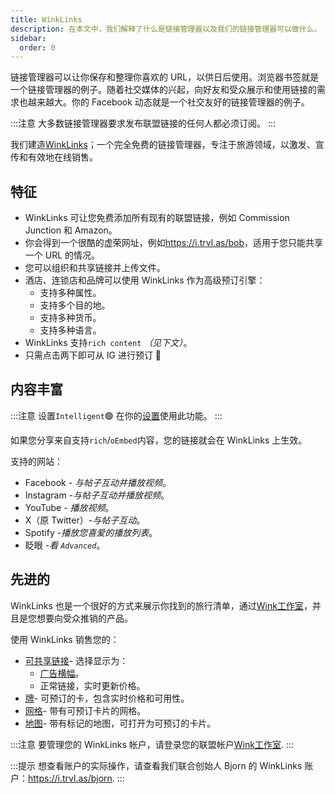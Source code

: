 ```yaml
---
title: WinkLinks
description: 在本文中，我们解释了什么是链接管理器以及我们的链接管理器可以做什么。
sidebar:
  order: 0
---
```

链接管理器可以让你保存和整理你喜欢的 URL，以供日后使用。浏览器书签就是一个链接管理器的例子。随着社交媒体的兴起，向好友和受众展示和使用链接的需求也越来越大。你的 Facebook 动态就是一个社交友好的链接管理器的例子。

:::注意
大多数链接管理器要求发布联盟链接的任何人都必须订阅。
:::

我们建造[WinkLinks](https://i.trvl.as/)；一个完全免费的链接管理器，专注于旅游领域，以激发、宣传和有效地在线销售。

## 特征

* WinkLinks 可让您免费添加所有现有的联盟链接，例如 Commission Junction 和 Amazon。
* 你会得到一个很酷的虚荣网址，例如<https://i.trvl.as/bob>，适用于您只能共享一个 URL 的情况。
* 您可以组织和共享链接并上传文件。
* 酒店、连锁店和品牌可以使用 WinkLinks 作为高级预订引擎：
  * 支持多种属性。
  * 支持多个目的地。
  * 支持多种货币。
  * 支持多种语言。
* WinkLinks 支持`rich content` *（见下文）*。
* 只需点击两下即可从 IG 进行预订 🚀

## 内容丰富

:::注意
设置`Intelligent`🟢 在你的[设置](/link-manager/settings)使用此功能。
:::

如果您分享来自支持`rich`/`oEmbed`内容，您的链接就会在 WinkLinks 上生效。

支持的网站：

* Facebook - *与帖子互动并播放视频*。
* Instagram -*与帖子互动并播放视频*。
* YouTube - *播放视频*。
* X（原 Twitter）-*与帖子互动*。
* Spotify -*播放您喜爱的播放列表*。
* 眨眼 -*看 `Advanced`*。

## 先进的

WinkLinks 也是一个很好的方式来展示你找到的旅行清单，通过[Wink工作室](https://studio.wink.travel)，并且是您想要向受众推销的产品。

使用 WinkLinks 销售您的：

* [可共享链接](/studio/shareable-links)- 选择显示为：
  * [广告横幅](/developers/web-components/#content-loader)。
  * 正常链接，实时更新价格。
* [牌](/studio/cards)- 可预订的卡，包含实时价格和可用性。
* [网格](/studio/grids)- 带有可预订卡片的网格。
* [地图](/studio/maps)- 带有标记的地图，可打开为可预订的卡片。

:::注意
要管理您的 WinkLinks 帐户，请登录您的联盟帐户[Wink工作室](https://studio.wink.travel).
:::

:::提示
想查看账户的实际操作，请查看我们联合创始人 Bjorn 的 WinkLinks 账户：<https://i.trvl.as/bjorn>.
:::

